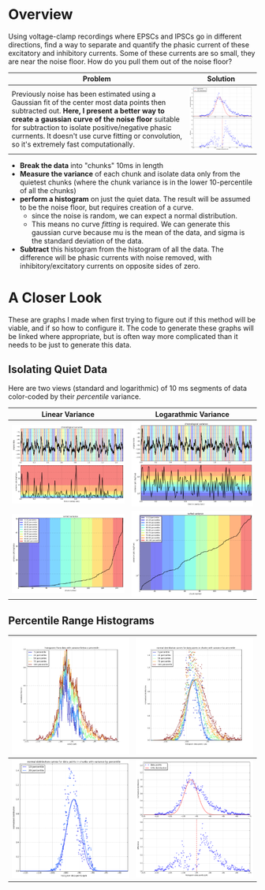 # Overview
Using voltage-clamp recordings where EPSCs and IPSCs go in different directions, find a way to separate and quantify the phasic current of these excitatory and inhibitory currents. Some of these currents are so small, they are near the noise floor. How do you pull them out of the noise floor? 

Problem|Solution
---|---
Previously noise has been estimated using a Gaussian fit of the center most data points then subtracted out. **Here, I present a better way to create a gaussian curve of the noise floor** suitable for subtraction to isolate positive/negative phasic currnents. It doesn't use curve fitting or convolution, so it's extremely fast computationally.|![](2016-12-16-tryout.png)

 - **Break the data** into "chunks" 10ms in length
 - **Measure the variance** of each chunk and isolate data only from the quietest chunks (where the chunk variance is in the lower 10-percentile of all the chunks)
 - **perform a histogram** on just the quiet data. The result will be assumed to be the noise floor, but requires creation of a curve.
	 - since the noise is random, we can expect a normal distribution. 
	 - This means no curve _fitting_ is required. We can generate this gaussian curve because mu is the mean of the data, and sigma is the standard deviation of the data.
 - **Subtract** this histogram from the histogram of all the data. The difference will be phasic currents with noise removed, with inhibitory/excitatory currents on opposite sides of zero.



# A Closer Look
These are graphs I made when first trying to figure out if this method will be viable, and if so how to configure it. The code to generate these graphs will be linked where appropriate, but is often way more complicated than it needs to be just to generate this data.

## Isolating Quiet Data
Here are two views (standard and logarithmic) of 10 ms segments of data color-coded by their *percentile* variance.

Linear Variance | Logarathmic Variance
---|---
![](2016-12-15-variance-1-logFalse.png)|![](2016-12-15-variance-1-logTrue.png)
![](2016-12-15-variance-2-logFalse.png)|![](2016-12-15-variance-2-logTrue.png)

## Percentile Range Histograms
![](2016-12-15-percentile-histogram.png)|![](2016-12-15-percentile-fit.png)
---|---
![](2016-12-15-percentile-fitb.png)|![](2016-12-16-tryout.png)
